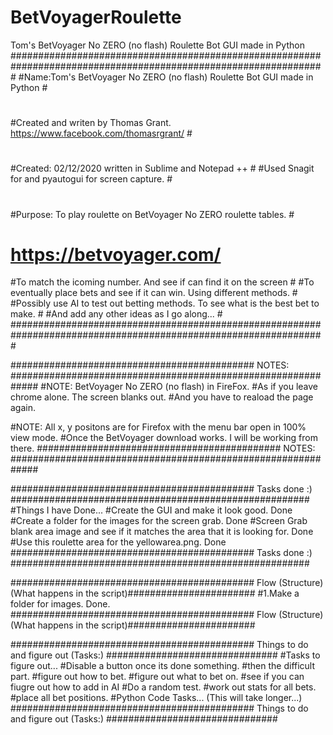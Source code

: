 # BetVoyagerRoulette
Tom's BetVoyager No ZERO (no flash) Roulette Bot GUI made in Python
#################################################################################################################
#Name:Tom's BetVoyager No ZERO (no flash) Roulette Bot GUI made in Python									                      #
#																												                                                        #
#Created and writen by Thomas Grant. https://www.facebook.com/thomasrgrant/										                  #
#																												                                                        #
#Created: 02/12/2020 written in Sublime and Notepad ++															                            #
#Used Snagit for and pyautogui for screen capture.																                              #
#																												                                                        #
#Purpose: To play roulette on BetVoyager No ZERO roulette tables.	                                              #
# https://betvoyager.com/                                                                                       #
#To match the icoming number. And see if can find it on the screen												                      #
#To eventually place bets and see if it can win. Using different methods.										                    #
#Possibly use AI to test out betting methods. To see what is the best bet to make.								              #
#And add any other ideas as I go along...																		                                    #
#################################################################################################################

############################################ NOTES: #############################################################
#NOTE: BetVoyager No ZERO (no flash) in FireFox. 
#As if you leave chrome alone. The screen blanks out. 
#And you have to reaload the page again.

#NOTE: All x, y positons are for Firefox with the menu bar open in 100% view mode.
#Once the BetVoyager download works. I will be working from there.
############################################ NOTES: #############################################################

############################################ Tasks done :) ######################################################
#Things I have Done...
#Create the GUI and make it look good. Done
#Create a folder for the images for the screen grab. Done
#Screen Grab blank area image and see if it matches the area that it is looking for. Done
#Use this roulette area for the yellowarea.png. Done
############################################ Tasks done :) ######################################################

############################################ Flow (Structure) (What happens in the script)#######################
#1.Make a folder for images. Done.
############################################ Flow (Structure) (What happens in the script)#######################

############################################ Things to do and figure out (Tasks:) ###############################
#Tasks to figure out...
#Disable a button once its done something.
#then the difficult part.
#figure out how to bet.
#figure out what to bet on.
#see if you can fiugre out how to add in AI
#Do a random test.
#work out stats for all bets.
#place all bet positions.
#Python Code Tasks... (This will take longer...)
############################################ Things to do and figure out (Tasks:) ###############################
